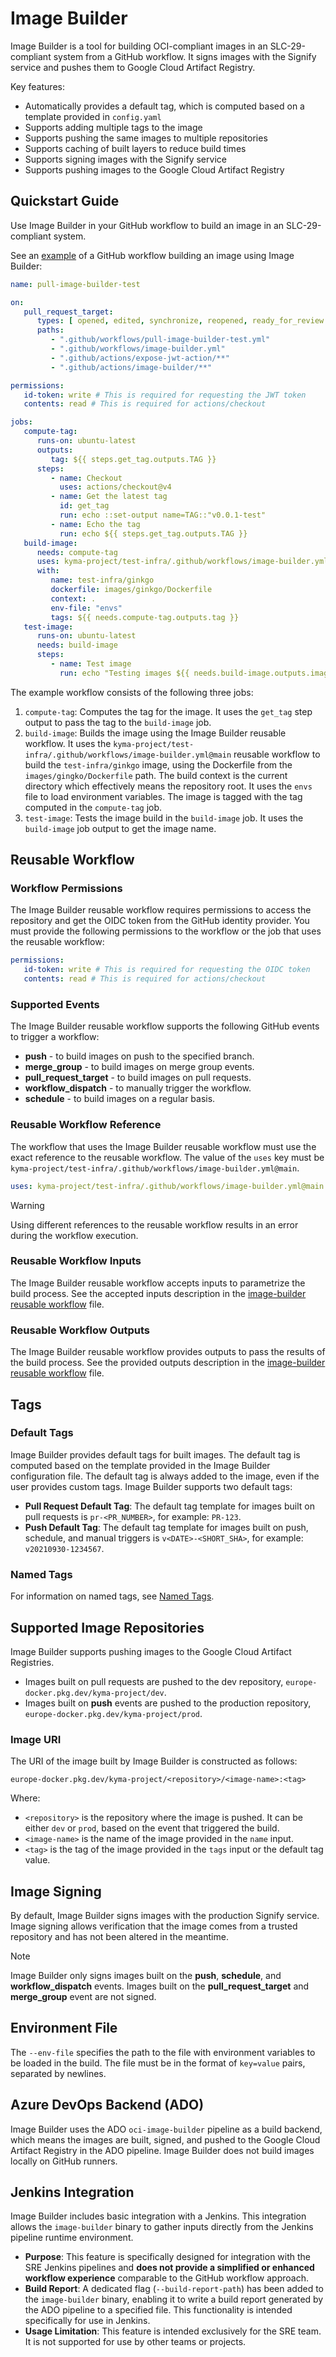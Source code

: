# Image Builder

Image Builder is a tool for building OCI-compliant images in an SLC-29-compliant system from a GitHub workflow.
It signs images with the Signify service and pushes them to Google Cloud Artifact Registry.

Key features:
* Automatically provides a default tag, which is computed based on a template provided in `config.yaml`
* Supports adding multiple tags to the image
* Supports pushing the same images to multiple repositories
* Supports caching of built layers to reduce build times
* Supports signing images with the Signify service
* Supports pushing images to the Google Cloud Artifact Registry

## Quickstart Guide

Use Image Builder in your GitHub workflow to build an image in an SLC-29-compliant system.

See an [example](https://github.com/kyma-project/test-infra/blob/main/.github/workflows/pull-image-builder-test.yml) of a GitHub workflow building an image using Image Builder:

```yaml
name: pull-image-builder-test

on:
   pull_request_target:
      types: [ opened, edited, synchronize, reopened, ready_for_review ]
      paths:
         - ".github/workflows/pull-image-builder-test.yml"
         - ".github/workflows/image-builder.yml"
         - ".github/actions/expose-jwt-action/**"
         - ".github/actions/image-builder/**"

permissions:
   id-token: write # This is required for requesting the JWT token
   contents: read # This is required for actions/checkout

jobs:
   compute-tag:
      runs-on: ubuntu-latest
      outputs:
         tag: ${{ steps.get_tag.outputs.TAG }}
      steps:
         - name: Checkout
           uses: actions/checkout@v4
         - name: Get the latest tag
           id: get_tag
           run: echo ::set-output name=TAG::"v0.0.1-test"
         - name: Echo the tag
           run: echo ${{ steps.get_tag.outputs.TAG }}
   build-image:
      needs: compute-tag
      uses: kyma-project/test-infra/.github/workflows/image-builder.yml@main # Usage: kyma-project/test-infra/.github/workflows/image-builder.yml@main
      with:
         name: test-infra/ginkgo
         dockerfile: images/ginkgo/Dockerfile
         context: .
         env-file: "envs"
         tags: ${{ needs.compute-tag.outputs.tag }}
   test-image:
      runs-on: ubuntu-latest
      needs: build-image
      steps:
         - name: Test image
           run: echo "Testing images ${{ needs.build-image.outputs.images }}"
```

The example workflow consists of the following three jobs:

1. `compute-tag`: Computes the tag for the image. It uses the `get_tag` step output to pass the tag to the `build-image` job.
2. `build-image`: Builds the image using the Image Builder reusable workflow.
   It uses the `kyma-project/test-infra/.github/workflows/image-builder.yml@main` reusable workflow to
   build the `test-infra/ginkgo` image, using the Dockerfile from the `images/gingko/Dockerfile` path.
   The build context is the current directory which effectively means the repository root.
   It uses the `envs` file to load environment variables.
   The image is tagged with the tag computed in the `compute-tag` job.
3. `test-image`: Tests the image build in the `build-image` job. It uses the `build-image` job output to get the image name.

## Reusable Workflow

### Workflow Permissions

The Image Builder reusable workflow requires permissions to access the repository and get the OIDC token from the GitHub identity provider.
You must provide the following permissions to the workflow or the job that uses the reusable workflow:

```yaml
permissions:
   id-token: write # This is required for requesting the OIDC token
   contents: read # This is required for actions/checkout
```

### Supported Events

The Image Builder reusable workflow supports the following GitHub events to trigger a workflow:

* **push** - to build images on push to the specified branch.
* **merge_group** - to build images on merge group events.
* **pull_request_target** - to build images on pull requests.
* **workflow_dispatch** - to manually trigger the workflow.
* **schedule** - to build images on a regular basis.

### Reusable Workflow Reference

The workflow that uses the Image Builder reusable workflow must use the exact reference to the reusable workflow.
The value of the `uses` key must be `kyma-project/test-infra/.github/workflows/image-builder.yml@main`.

```yaml
uses: kyma-project/test-infra/.github/workflows/image-builder.yml@main
```

> [!WARNING]
> Using different references to the reusable workflow results in an error during the workflow execution.

### Reusable Workflow Inputs

The Image Builder reusable workflow accepts inputs to parametrize the build process.
See the accepted inputs description in the [image-builder reusable workflow](/.github/workflows/image-builder.yml) file.

### Reusable Workflow Outputs

The Image Builder reusable workflow provides outputs to pass the results of the build process.
See the provided outputs description in the [image-builder reusable workflow](/.github/workflows/image-builder.yml) file.

## Tags

### Default Tags

Image Builder provides default tags for built images.
The default tag is computed based on the template provided in the Image Builder configuration file.
The default tag is always added to the image, even if the user provides custom tags.
Image Builder supports two default tags:

* **Pull Request Default Tag**: The default tag template for images built on pull requests is `pr-<PR_NUMBER>`, for example: `PR-123`.
* **Push Default Tag**: The default tag template for images built on push, schedule, and manual triggers is `v<DATE>-<SHORT_SHA>`, for example: `v20210930-1234567`.

### Named Tags

For information on named tags, see [Named Tags](image-builder.md#named-tags).

## Supported Image Repositories

Image Builder supports pushing images to the Google Cloud Artifact Registries.

* Images built on pull requests are pushed to the dev repository, `europe-docker.pkg.dev/kyma-project/dev`.
* Images built on **push** events are pushed to the production repository, `europe-docker.pkg.dev/kyma-project/prod`.

### Image URI

The URI of the image built by Image Builder is constructed as follows:

```
europe-docker.pkg.dev/kyma-project/<repository>/<image-name>:<tag>
```

Where:

* `<repository>` is the repository where the image is pushed. It can be either `dev` or `prod`, based on the event that triggered the build.
* `<image-name>` is the name of the image provided in the `name` input.
* `<tag>` is the tag of the image provided in the `tags` input or the default tag value.

## Image Signing

By default, Image Builder signs images with the production Signify service.
Image signing allows verification that the image comes from a trusted repository and has not been altered in the meantime.

> [!NOTE]
> Image Builder only signs images built on the **push**, **schedule**, and **workflow_dispatch** events. Images built on the **pull_request_target** and **merge_group** event are not signed.

## Environment File

The `--env-file` specifies the path to the file with environment variables to be loaded in the build.
The file must be in the format of `key=value` pairs, separated by newlines.

## Azure DevOps Backend (ADO)

Image Builder uses the ADO `oci-image-builder` pipeline as a build backend,
which means the images are built, signed, and pushed to the Google Cloud Artifact Registry in the ADO pipeline.
Image Builder does not build images locally on GitHub runners.

## Jenkins Integration

Image Builder includes basic integration with a Jenkins.
This integration allows the `image-builder` binary to gather inputs directly from the Jenkins pipeline runtime environment.

- **Purpose**: This feature is specifically designed for integration with the SRE Jenkins pipelines and **does not provide a simplified or
  enhanced workflow experience** comparable to the GitHub workflow approach.
- **Build Report**: A dedicated flag (`--build-report-path`) has been added to the `image-builder` binary, enabling it to write a build
  report generated by the ADO pipeline to a specified file. This functionality is intended specifically for use in Jenkins.
- **Usage Limitation**: This feature is intended exclusively for the SRE team. It is not supported for use by other teams or projects.